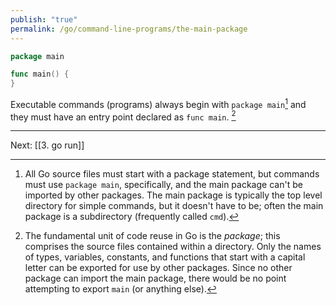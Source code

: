 ```yaml
---
publish: "true"
permalink: /go/command-line-programs/the-main-package
---
```


```go
package main

func main() {
}
```

Executable commands (programs) always begin with `package main`[^1] and they must have an entry point declared as `func main`. [^2]


---
Next: [[3. go run]]


[^1]: All Go source files must start with a package statement, but commands must use `package main`, specifically, and the main package can't be imported by other packages. The main package is typically the top level directory for simple commands, but it doesn't have to be; often the main package is a subdirectory (frequently called `cmd`).

[^2]: The fundamental unit of code reuse in Go is the *package*; this comprises the source files contained within a directory. Only the names of types, variables, constants, and functions that start with a capital letter can be exported for use by other packages. Since no other package can import the main package, there would be no point attempting to export `main` (or anything else). 